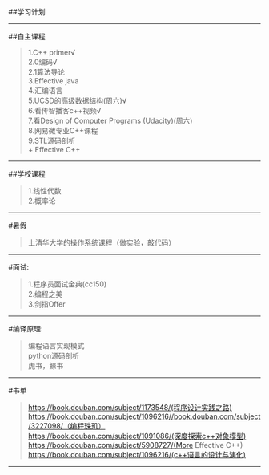 ##学习计划

----

##自主课程

>1.C++ primer√<br>
>2.0编码√<br>
>2.1算法导论<br>
>3.Effective java<br>
>4.汇编语言<br>
>5.UCSD的高级数据结构(周六)√<br>
>6.看传智播客c++视频√<br>
>7.看Design of Computer Programs (Udacity)(周六)<br>
>8.网易微专业C++课程<br>
>9.STL源码剖析<br> + Effective C++<br>
-----

##学校课程
>1.线性代数<br>
>2.概率论<br>

-----

#暑假
>上清华大学的操作系统课程（做实验，敲代码）

----

#面试:
>1.程序员面试金典(cc150)<br>
>2.编程之美<br>
>3.剑指Offer<br>

----

#编译原理:
>编程语言实现模式<br>
>python源码剖析<br>
>虎书，鲸书<br>

----

#书单
>https://book.douban.com/subject/1173548/(程序设计实践之路)<br>
>https://book.douban.com/subject/1096216//book.douban.com/subject/3227098/（编程珠玑）<br>
>https://book.douban.com/subject/1091086/(深度探索c++对象模型)<br>
>https://book.douban.com/subject/5908727/(More Effective C++)<br>
>https://book.douban.com/subject/1096216/(c++语言的设计与演化)<br>

----
